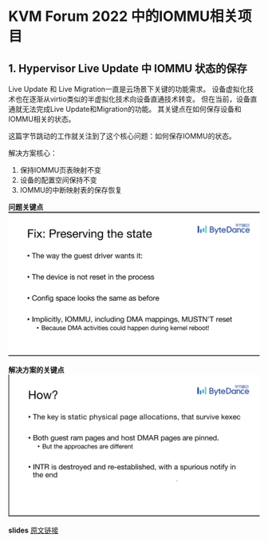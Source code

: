 
# KVM Forum 2022 中的IOMMU相关项目


## 1. Hypervisor Live Update 中 IOMMU 状态的保存

Live Update 和 Live Migration一直是云场景下关键的功能需求。
设备虚拟化技术也在逐渐从virtio类似的半虚拟化技术向设备直通技术转变。
但在当前，设备直通就无法完成Live Update和Migration的功能。
其关键点在如何保存设备和IOMMU相关的状态。

这篇字节跳动的工作就关注到了这个核心问题：如何保存IOMMU的状态。

解决方案核心：
1. 保持IOMMU页表映射不变
2. 设备的配置空间保持不变
3. IOMMU的中断映射表的保存恢复

**问题关键点**
![问题关键点](./img/kvm-forum-2022-iommu-preserving.png)

**解决方案的关键点**
![解决方案的关键点](./img/kvm-forum-2022-iommu-preserving-solution.png)

**slides**
[原文链接](https://static.sched.com/hosted_files/kvmforum2022/65/kvmforum2022-Preserving%20IOMMU%20states%20during%20kexec%20reboot-v4.pdf)
